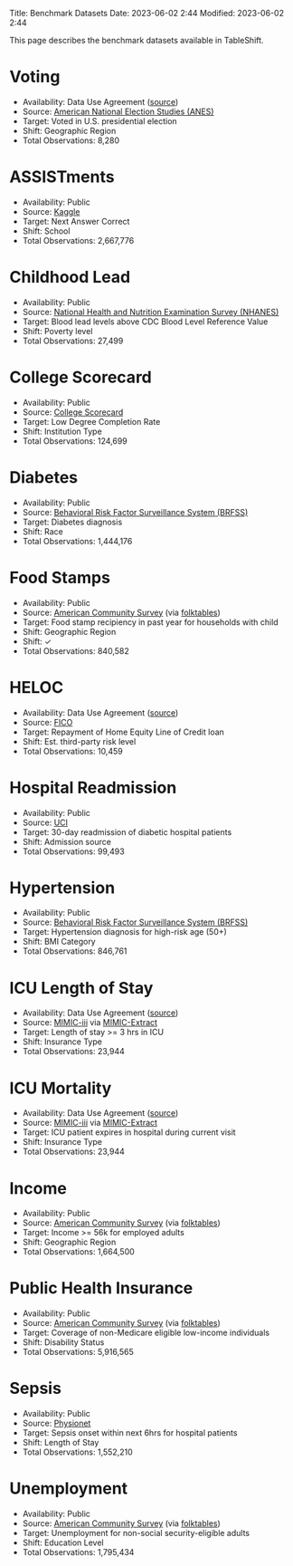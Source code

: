 Title: Benchmark Datasets
Date: 2023-06-02 2:44
Modified: 2023-06-02 2:44

This page describes the benchmark datasets available in TableShift.

# Voting
- Availability: Data Use Agreement ([source](https://electionstudies.org))
- Source: [American National Election Studies (ANES)](https://electionstudies.org)
- Target: Voted in U.S. presidential election
- Shift: Geographic Region
- Total Observations: 8,280

# ASSISTments
- Availability: Public
- Source: [Kaggle](https://www.kaggle.com/datasets/nicolaswattiez/skillbuilder-data-2009-2010)
- Target: Next Answer Correct
- Shift: School
- Total Observations: 2,667,776

# Childhood Lead
- Availability: Public
- Source: [National Health and Nutrition Examination Survey (NHANES)](https://www.cdc.gov/nchs/nhanes/index.htm)
- Target: Blood lead levels above CDC Blood Level Reference Value
- Shift: Poverty level
- Total Observations: 27,499

# College Scorecard
- Availability: Public
- Source: [College Scorecard](http://collegescorecard.ed.gov)
- Target: Low Degree Completion Rate
- Shift: Institution Type
- Total Observations: 124,699

# Diabetes
- Availability: Public
- Source: [Behavioral Risk Factor Surveillance System (BRFSS)](https://www.cdc.gov/brfss/index.html)
- Target: Diabetes diagnosis
- Shift: Race
- Total Observations: 1,444,176

# Food Stamps

- Availability: Public
- Source: [American Community Survey](https://www.census.gov/programs-surveys/acs) (via [folktables](http://folktables.org))
- Target: Food stamp recipiency in past year for households with child
- Shift: Geographic Region
- Shift: &#10003;
- Total Observations: 840,582

# HELOC

- Availability: Data Use Agreement ([source](https://community.fico.com/s/explainable-machine-learning-challenge))
- Source: [FICO](https://community.fico.com/s/explainable-machine-learning-challenge)
- Target: Repayment of Home Equity Line of Credit loan
- Shift:  Est. third-party risk level
- Total Observations: 10,459

# Hospital Readmission

- Availability: Public
- Source: [UCI](https://archive.ics.uci.edu/ml/datasets/Diabetes+130-US+hospitals+for+years+1999-2008)
- Target: 30-day readmission of diabetic hospital patients
- Shift:  Admission source
- Total Observations: 99,493

# Hypertension

- Availability: Public
- Source: [Behavioral Risk Factor Surveillance System (BRFSS)](https://www.cdc.gov/brfss/index.html)
- Target: Hypertension diagnosis for high-risk age (50+)
- Shift:  BMI Category
- Total Observations: 846,761

# ICU Length of Stay

- Availability: Data Use Agreement ([source](https://mimic.mit.edu/docs/gettingstarted/))
- Source: [MIMIC-iii](https://physionet.org/content/mimiciii/) via [MIMIC-Extract](https://github.com/MLforHealth/MIMIC_Extract)
- Target: Length of stay >= 3 hrs in ICU
- Shift:  Insurance Type
- Total Observations: 23,944

# ICU Mortality

- Availability: Data Use Agreement ([source](https://mimic.mit.edu/docs/gettingstarted/))
- Source: [MIMIC-iii](https://physionet.org/content/mimiciii/) via [MIMIC-Extract](https://github.com/MLforHealth/MIMIC_Extract)
- Target: ICU patient expires in hospital during current visit
- Shift:  Insurance Type
- Total Observations: 23,944

# Income

- Availability: Public
- Source: [American Community Survey](https://www.census.gov/programs-surveys/acs) (via [folktables](http://folktables.org))
- Target: Income >= 56k for employed adults
- Shift:  Geographic Region
- Total Observations: 1,664,500

# Public Health Insurance

- Availability: Public
- Source: [American Community Survey](https://www.census.gov/programs-surveys/acs) (via [folktables](http://folktables.org))
- Target: Coverage of non-Medicare eligible low-income individuals
- Shift:  Disability Status
- Total Observations: 5,916,565

# Sepsis

- Availability: Public
- Source: [Physionet](https://physionet.org/content/challenge-2019/)
- Target: Sepsis onset within next 6hrs for hospital patients
- Shift:  Length of Stay
- Total Observations: 1,552,210

# Unemployment

- Availability: Public
- Source: [American Community Survey](https://www.census.gov/programs-surveys/acs) (via [folktables](http://folktables.org))
- Target: Unemployment for non-social security-eligible adults
- Shift:  Education Level
- Total Observations: 1,795,434
